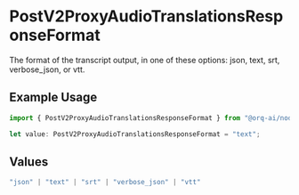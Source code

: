 # PostV2ProxyAudioTranslationsResponseFormat

The format of the transcript output, in one of these options: json, text, srt, verbose_json, or vtt.

## Example Usage

```typescript
import { PostV2ProxyAudioTranslationsResponseFormat } from "@orq-ai/node/models/operations";

let value: PostV2ProxyAudioTranslationsResponseFormat = "text";
```

## Values

```typescript
"json" | "text" | "srt" | "verbose_json" | "vtt"
```